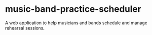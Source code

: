 # music-band-practice-scheduler
A web application to help musicians and bands schedule and manage rehearsal sessions.
